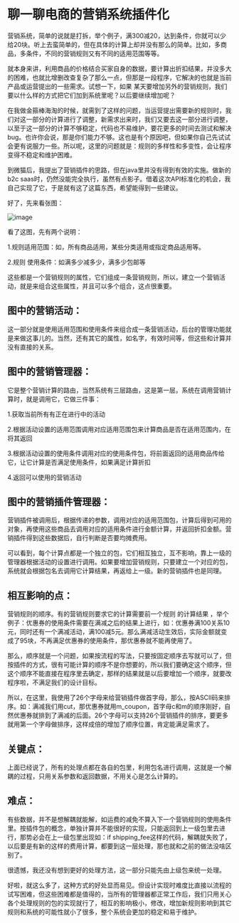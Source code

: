 # 聊一聊电商的营销系统插件化

营销系统，简单的说就是打拆，举个例子，满300减20，达到条件，你就可以少给20块。听上去蛮简单的，但在具体的计算上却并没有那么的简单。比如，多商品，多条件，不同的营销规则又有不同的适用范围等等。

就本身来讲，利用商品的价格结合买家自身的数据，要计算出折扣结果，并没多大的困难，也就比增删改查复杂了那么一点，但那是一段程序，它解决的也就是当前产品或运营提出的一些需求。试想一下，如果 某天要增加另外的营销规则，我们要以什么样的方式把它们加到系统里呢？以后要继续增加呢？

在我做金箍棒海淘的时候，就需到了这样的问题，当运营提出需要新的规则时，我们对这一部分的计算进行了调整，新需求出来时，我们又要去这一部分进行调整，以至于这一部分的计算不够稳定，代码也不易维护，要花更多的时间去测试和解决bug。也许你会说，那是你们能力不够。这也是有个原因吧，但如果你自己先试试会更有说服力一些。所以呢，这里的问题就是：规则的多样性和多变性，会让程序变得不稳定和维护困难。

到微猫后，我提出了营销插件的思路，但在java里并没有得到有效的实施。做新的b2c saas时，仍然没能完全执行，虽然有点影子。借着这次API标准化的机会，我自己实现了它，于是就有这了这篇东西，希望能得到一些建议。

好了，先来看张图：

![image](https://github.com/Yuiitsu/Blog/blob/master/static/images/other/01.png)

看了这图，先有两个说明：

1.规则适用范围：如，所有商品适用，某些分类适用或指定商品适用等。

2.规则 使用条件：如满多少减多少，满多少包邮等

这些都是一个营销规则的属性，它们组成一条营销规则，所以，建立一个营销活动，就是来组合这些属性，并且可以多个组合，这点很重要。

## 图中的营销活动：

这一部分就是使用适用范围和使用条件来组合成一条营销活动，后台的管理功能就是来做这事儿的。当然，还有其它的属性，如名字，有效时间等，但这些和计算并没有直接的关系。

## 图中的营销管理器：

它是整个营销计算的路由，当然系统有三层路由，这是第一层。系统在调用营销计算时，就是调用它，它做三件事：

1.获取当前所有有正在进行中的活动

2.根据活动设置的适用范围调用对应适用范围包来计算商品是否在适用范围内，在将其返回

3.根据活动设置的使用条件调用对应的使用条件包，将前面返回的适用商品传给它，让它计算是否满足使用条件，如果满足计算折扣

4.返回可以使用的营销活动

## 图中的营销插件管理器：

营销插件被调用后，根据传递的参数，调用对应的适用范围包，计算后得到可用的对象，再使用这些商品去调用对应的适用条件进行金额计算，并返回折扣金额。营销插件得到这些数据后，自行判断是否要均摊费用。

可以看到，每个计算点都是一个独立的包，它们相互独立，互不影响，靠上一级的管理器根据活动的设置进行调用。如果要增加营销规则，只要建立一个对应的包，系统就会根据包名去调用它计算结果，再返给上一级。新的营销插件也是同理。

## 相互影响的点：

营销规则的顺序。有的营销规则要求它的计算需要前一个规则 的计算结果 ，举个例子：优惠券的使用条件需要在满减之后的结果上进行，如：优惠券满100关系10元，同时还有一个满减活动，满100减5元。那么满减活动生效后，实际金额就变成了95块，不再满足优惠券的使用条件，那优惠券就不能再使用了。

那么，顺序就是一个问题，如果按流程的写法，只要按固定顺序去写就可以了，但按插件的方式，很有可能计算的顺序不是你想要的，所以我们要确定这个顺序，但这个顺序不能直接在程序里去确定，那样的结果就是以后要增加一个顺序，就要改程序啦，不满足我们的设计目标。

所以，在这里，我使用了26个字母来给营销插件做首字母，那么，按ASCII码来排序。如：满减我们用cut，那优惠券就用m_coupon，首字母c和m的顺序刚好，自然优惠券就排到了满减的后面。26个字母可以支持26个营销插件的排序，要更多就用第一个字母做排序，这样成倍的增加了顺序位置，肯定能满足需求了。

## 关键点：

上面已经说了，所有的处理点都在各自的包里，利用包名进行调用，这就是一个解耦的过程，只用关系参数和返回数据，不用关心是怎么计算的。

## 难点：

有些数据，并不是想解耦就能解，如运费的减免不算入下一个营销规则的使用条件里。按插件包的概念，单独计算并不能很好的实现，只能返回到上一级包里去进行，那势必会在上一级包里出现如：if shipping_fee这样的代码，解耦就失败了，以后要是有新的这样的费用计算，都要到这一层处理，那也就和之前的做法没啥区别了。

很遗憾，我还没有想到更好的处理方法，这一部分只能先由上级包来统一处理。

好啦，就这么多了，这种方式的好处显而易见。但设计实现时难度比直接以流程的试写困难，但这些困难都是值得的，当所有的管理器都正常工作后，我们只用关心各个处理规则的包的实现就行了，相互的影响极小，修改，增加新规则影响到其它规则和系统的可能性就小了很多，整个系统会更加的稳定和易于维护。